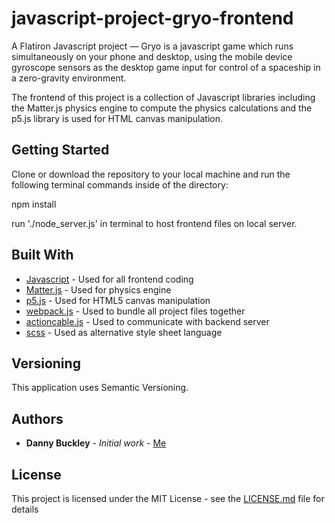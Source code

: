 # javascript-project-gryo-frontend
A Flatiron Javascript project — Gryo is a javascript game which runs simultaneously on your phone and desktop, using the mobile device gyroscope sensors as the desktop game input for control of a spaceship in a zero-gravity environment.

The frontend of this project is a collection of Javascript libraries including the Matter.js physics engine to compute the physics calculations and the p5.js library is used for HTML canvas manipulation.

## Getting Started

Clone or download the repository to your local machine and run the following terminal commands inside of the directory:  

npm install

run './node_server.js' in terminal to host frontend files on local server.  


## Built With

* [Javascript](https://www.javascript.com/) - Used for all frontend coding
* [Matter.js](https://github.com/liabru/matter-js) - Used for physics engine
* [p5.js](https://github.com/omniauth/omniauth) - Used for HTML5 canvas manipulation
* [webpack.js](https://webpack.js.org/) - Used to bundle all project files together
* [actioncable.js](https://guides.rubyonrails.org/action_cable_overview.html) - Used to communicate with backend server
* [scss](https://sass-lang.com/) - Used as alternative style sheet language


## Versioning

This application uses Semantic Versioning.

## Authors

* **Danny Buckley** - *Initial work* - [Me](https://github.com/DBuckley0126)

## License

This project is licensed under the MIT License - see the [LICENSE.md](LICENSE.md) file for details



